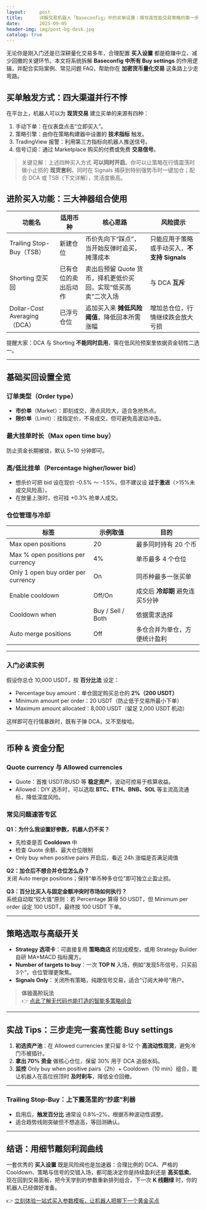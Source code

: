```yaml
---
layout:     post
title:      详解交易机器人「Baseconfig」中的买单设置：撰写高性能交易策略的第一步
date:       2025-09-05
header-img: img/post-bg-desk.jpg
catalog: true
---
```


无论你是刚入门还是已深耕量化交易多年，合理配置 **买入设置** 都是稳赚中立、减少回撤的关键环节。本文将系统拆解 **Baseconfig 中所有 Buy settings** 的作用逻辑，并配合实际案例、常见问题 FAQ，帮助你在 **加密货币量化交易** 这条路上少走弯路。

## 买单触发方式：四大渠道并行不悖

在平台上，机器人可以为 **现货交易** 建立买单的来源有四种：

1. 手动下单：在仪表盘点击“立即买入”。  
2. 策略引擎：由你在策略构建器中设置的 **技术指标** 触发。  
3. TradingView 报警：利用第三方指标向机器人推送信号。  
4. 信号订阅：通过 Marketplace 购买的付费或免费 **交易信号**。

> 关键见解：上述四种买入方式 **可以同时开启**。你可以让策略在行情震荡时做小止损的 **现货套利**，同时在 Signals 捕获到特别强势币时一键加仓；配合 DCA 或 TSB（下文详解），灵活度极高。

## 进阶买入功能：三大神器组合使用

| 功能名 | 适用币种 | 核心思路 | 风险提示 |
|---|---|---|---|
| Trailing Stop-Buy（TSB） | 新建仓位 | 币价先向下“踩点”，当开始反弹时追买，摊薄成本 | 只能应用于策略或手动买入，**不支持 Signals** |
| Shorting 空买回 | 已有仓位的卖出后动作 | 卖出后预留 Quote 货币，择机更低价买回，实现“低买高卖”二次入场 | 与 DCA **互斥** |
| Dollar-Cost Averaging（DCA） | 已浮亏仓位 | 追加买入来 **摊低风险阈值**，降低回本所需涨幅 | 增加总仓位，行情继续跌会放大亏损 |

提醒大家：DCA 与 Shorting **不能同时启用**，需在低风险预案里依据资金韧性二选一。

---

## 基础买回设置全览

### 订单类型（Order type）

- **市价单**（Market）：即刻成交，滑点风险大，适合急抢热点。  
- **限价单**（Limit）：挂指定价，不易成交，但可避免高波动冲击。

### 最大挂单时长（Max open time buy）

防止资金长期被锁，默认 5~10 分钟即可。

### 高/低比挂单（Percentage higher/lower bid）

- 想杀价可把 bid 设在现价 -0.5% ～ -1.5%，但不建议设 **过于激进**（>15%未成交风险高）。  
- 在放量上涨时，也可挂 +0.3% 抢单人成交。

### 仓位管理与冷却

| 标签 | 示例取值 | 目的 |
|---|---|---|
| Max open positions | 20 | 最多同时持有 20 个币 |
| Max % open positions per currency | 4% | 单币最多 4 个仓位 |
| Only 1 open buy order per currency | On | 同币种最多一张买单 |
| Enable cooldown | Off/On | 成交后 **冷却期** 避免连买5分钟 |
| Cooldown when |  Buy / Sell / Both | 依据需求选择 |
| Auto merge positions | Off | 多仓合并为单仓，方便统计盈利 |

---

### 入门必读实例

假设你总仓 10,000 USDT，按 **百分比法** 设定：

- Percentage buy amount：单仓固定购买总仓的 **2%（200 USDT）**
- Minimum amount per order：20 USDT（防止低于交易所最小下单）
- Maximum amount allocated：8,000 USDT（留足 2,000 USDT 机动）

这样即可在行情暴跌时，既有子弹 DCA，又不至梭哈。

---

## 币种 & 资金分配

### Quote currency 与 Allowed currencies

- Quote：首推 USDT/BUSD 等 **稳定资产**，波动可控易于核算收益。  
- Allowed：DIY 选币时，可以选取 **BTC、ETH、BNB、SOL** 等主流高流通标，降低深度风险。

### 常见问题速答专区

**Q1：为什么我设置好参数，机器人仍不买？**  
- 先检查是否 **Cooldown** 中  
- 检查 Quote 余额、最大仓位限制  
- Only buy when positive pairs 开启后，看近 24h 涨幅是否满足阈值  

**Q2：加仓后不想合并仓位怎么办？**  
关闭 Auto merge positions；保持“单币种多仓位”即可独立止盈止损。  

**Q3：百分比买入与固定金额冲突时市场如何执行？**  
系统自动取“较大值”原则：若 Percentage 算得 50 USDT，但 Minimum per order 设定 100 USDT，最终按 100 USDT 下单。

---

## 策略选取与高级开关

- **Strategy 选项卡**：可直接复用 **策略商店** 的现成模型，或用 Strategy Builder 自研 MA+MACD 指标魔方。  
- **Number of targets to buy**：一次 **TOP N** 入场，例如“发现5币信号，只买前3个”，仓位管理更聚焦。  
- **Signals Only**：关闭所有策略，纯跟信号交易，适合“订阅大神号”用户。

> **体验高阶玩法**  
👉 [点此了解无代码也能打造的智能多策略组合](https://okxdog.com/)

---

## 实战 Tips：三步走完一套高性能 Buy settings

1. **初选资产池**：在 Allowed currencies 里只留 8-12 个 **高流动性现货**，避免冷门币被插针。  
2. **拿出 70% 资金** 做核心仓位，保留 30% 用于 DCA 追弱水码。  
3. **监控** Only buy when positive pairs（2h）+ Cooldown（10 min）组合，能让机器人在高位拐顶时 **及时刹车**，降低全仓回撤。

---

### Trailing Stop-Buy：上下震荡里的“抄底”利器

- 启用后，**触发百分比** 通常设 0.8%–2%，根据币种波动性调整。  
- 适合趋势线刚突破但不想追高，等回测确认。

---

## 结语：用细节雕刻利润曲线

一套优秀的 **买入设置** 既是风险阀也是加速器：合理比例的 DCA、严格的 Cooldown、策略与信号的交错入场，都可能决定你是持续盈利还是 **高买低卖**。现在回到交易面板，把今天学到的参数重新排列组合，下一次 **K 线翻绿** 时，你的机器人已经做好准备。

👉 [立刻体验一站式买入参数模板，让机器人把握下一个黄金买点](https://okxdog.com/)